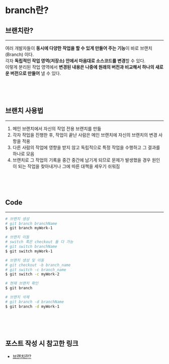 # branch란?

## 브랜치란?
***
여러 개발자들이 **동시에 다양한 작업을 할 수 있게 만들어 주는 기능**이 바로 브랜치(Branch) 이다.  
각자 **독립적인 작업 영역(저장소) 안에서 마음대로 소스코드를 변경**할 수 있다.  
이렇게 분리된 작업 영역에서 **변경된 내용은 나중에 원래의 버전과 비교해서 하나의 새로운 버전으로 만들어** 낼 수 있다.

<div style="height: 50px;"></div>

## 브랜치 사용법
***
1. 메인 브랜치에서 자신의 작업 전용 브랜치를 만듦
2. 각자 작업을 진행한 후, 작업이 끝난 사람은 메인 브랜치에 자신의 브랜치의 변경 사항을 적용
3. 다른 사람의 작업에 영향을 받지 않고 독립적으로 특정 작업을 수행하고 그 결과를 하나로 모음
4. 브랜치로 그 작업의 기록을 중간 중간에 남기게 되므로 문제가 발생했을 경우 원인이 되는 작업을 찾아내거나 그에 따른 대책을 세우기 쉬워짐

<div style="height: 50px;"></div>

## Code
***
~~~bash
# 브랜치 생성
# git branch branchName
$ git branch myWork-1

# 브랜치 이동
# switch 혹은 checkout 둘 다 가능
# git switch branchName
$ git switch myWork-1

# 브랜치 생성 및 이동
# git checkout -b branch_name
# git switch -c branch_name
$ git switch -c myWork-2

# 현재 브랜치 확인
$ git branch

# 브랜치 삭제
# git branch -d branchName
$ git branch -d myWork-1
~~~

<div style="height: 50px;"></div>

## 포스트 작성 시 참고한 링크
- [브랜치란?](https://backlog.com/git-tutorial/kr/stepup/stepup1_1.html)
